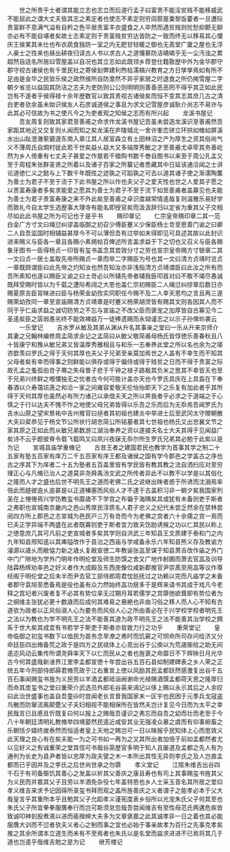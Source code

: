 <!-- { "loadSidebar": true } -->
　　世之所贵乎士者谓其能立志也志立而后道行孟子曰富贵不能淫贫贱不能移威武不能屈此之谓大丈夫皆其志之素定者也使志不素定则穷闾蔀屋羮黎饭藿者一旦遭际贵富鲜不意满气溢有自矜之色平居贵富丰衣盛食之人卒然而遇贫贱则忧愁抑鬰无聊亦必有不能自堪者矣故士志素定则于贵富贱贫穷达皆防之一致而终无以移易其心懐庆王侯某其未仕也布衣蔬食独防一室之内无肥甘轻暖之御也无髙堂广厦之屋也无浮人豪士之徃来也昼出耕夜归读古人书以求古人之道懐慕防洁皜皜乎无一尘汚浊之累超然自适名所居曰雪屋盖以自况也其立志如此既领乡荐登仕籍敭歴中外为金华郡守郡守视古诸侯也有千里民社之寄侯刬弊建利煦枯濡槁兴教育之方日孳孳焉如有所不足由是金华之民皆乐侯之政然侯所自防澹然不异乎家居之时退食之所仍掲雪屋二字朝夕省览以益固其防洁之志夫为吏防则公公则明明则善善恶恶罔不得乎其正如此民岂有不遂者乎侯得禄十余年歴数官以致其贵视古诸侯矣而恒不变其志其庶几古之清白吏者欤余虽未始识侯友人石彦诚道侯之事且为求文记雪屋彦诚耿介尚志不易许与此其必可信故为书之使凡今之为吏者观之知侯之志而有所兴起
　　龙溪书屋记
　　吾友周复则致其家君至善甫之命求作龙溪书屋记吾虽未尝造龙溪识至善甫然吾家距其地近又交复则乆闻而知之矣龙溪在庐陵城北一舍许峯峦骈立环拱如帷如屏溪水出山趾澄澈萦廽道东南入章江其人居室森立有土田林沼之产为厚生之资其俗尚气义不薄周氏自烱村徙此若干世矣益乆益大又多端厚秀敏之才至善甫尤卓荦其务善屹然为乡人倚重有七丈夫子甚爱之作屋若干楹购书数千巻自图书以来至于周公孔孟又至于周程朱张群圣贤之所着以及诸子百家之所纂记者悉藏其中日延该通洽闻之士讲论道徳仁义之懿与上下数千年既徃之迹孰之可蹈孰之可去以道其诸子使之渐濡陶薫为善士为君子不至于流于下此书屋之所以作也夫父子之爱天性也世之人爱其子愿之以贵富寿康者多矣求能爱之愿其为善士为君子不至于流下如至善甫者盖寡见也夫能为善士为君子贵富寿康之来不外此矣至善甫之卓识度越常情逺哉复则温雅乐易好学而敦礼今自太学生选歴事大理寺有能名即授官矣而汲汲辞归以定省为重其父子交相尽如此此书屋之所为可记也于是乎书
　　赐印章记
　　仁宗皇帝赐印章二其一范白金广方寸文曰绳愆纠谬盖临御之初召少傅臣蹇义少保臣杨士竒至思善门谕之曰卿二人自吾监国时相辅益甚厚今不可以薄但吾有过举如未得即见可具述其故以此封识进来赐义与臣各一章且各赐小素掲帖百俾述所言盖求益于下之切也又召义与臣各赐象牙图书一臣得杨贞一印皆有玺书盖念其尝效分寸之劳也宣宗皇帝赐方寸银章二其一文曰贞一居士盖取先帝所赐贞一章而举二字赐臣为号也其一文曰清方贞靖时览贞一章既顾谓臣曰此先帝之灼知汝也然吾知汝亦非浅指清方贞靖谓臣曰此汝之所有而吾所素知也遂以赐臣又谕之曰士竒必以所辅先帝者辅我臣叩首对曰不敢不竭尽愚诚既拜受赐时皆以为千载之遭际希阔之大恩也盖仁宗初赐臣二人绳愆纠缪章后数日亦赐夏原吉臣冐昩进曰臣与杨荣金幼孜实同职任今赐不及二人幸天恩均之言且再三遂赐荣幼孜同一章至宣庙赐清方贞靖章是时蹇义杨荣胡濙皆有赐其文则各因其人而不同于乎仁庙求益之诚切防劳之不忘与宣庙之不改父臣而褒宠之加厚皆自古寡见今二圣逺矣臣之孱弱愚劣终不能效裨益万一徒捧遗赐而永恸谨志之以示子孙俾珎袭云
　　一乐堂记
　　吉水罗从敏及其弟从渊从升名其事亲之堂曰一乐从升来京师介其妻之兄翰林编修周孟简求余记之孟简曰从敏父敬简甫母杨氏皆惇徳乐善春秋且八十皆康宁和豫从敏兄弟又皆温厚秀雅相且与和乐一志奉养此堂之所以名也余为之嗟咨歆羡曰罗氏之得于天何其厚也夫父子兄弟至亲莫加焉世之人盖有不幸生而不知其父母者矣有幸而得事之则鲜能以俱存或得于偏侍或得于贱贫之日而不得于贵富之际故孔孟之蚤孤伯竒子骞之失母曽子悲于千钟之禄子路极其负米之思其不幸皆天也至于兄弟兴终鲜之嘅懐独无之忧者古今何可胜计盖亦天也今罗氏具庆在上具翕在下奉春酒以介寿蔼埙箎之和洽一家之间雍容爱敬天伦怡怡即天下之乐复有加此者乎其所得于天何其厚也虽然必有所力诸己以承借夫天之所以畀我者乎必求之于道端之于心慎之于行以达夫不愧不怍之地使父母兄弟皆得以乐吾之乐而后为无忝焉吾闻罗氏为吉水山原之望宋景祐中吉州推官曰拯者其初祖也建炎中举进士后至武冈太守赠朝散大夫曰棐恭见于杨文节公所状行胡忠简公所铭墓者其七世祖也杨氏又出忠襄文节之家其原之正如此而从敏兄弟数游江湖治奉养之资以遂接夫名士大夫其得于见闻益广矣诗不云乎题彼脊令载飞载鸣又曰夙兴夜寐无忝尔所生罗氏兄弟其必勉于此矣以是为记
　　宣城县庙学重脩记
　　古昔王者之建国君民也教学为首事其学之制二十五家有塾五百家有庠万二千五百家有序王都及诸侯之国有学今郡邑之学盖古之序也古之序其下为庠者二十五为塾者五百盖里皆有学民皆有教其教之法自洒扫应对至穷理正心与凡脩已治人之道莫非尧舜禹汤文武之所传者非此不以教不以学是以其俗化之隆而人才之盛也后世不明先王之道而老佛二氏之说继出昩者惑于所诱而沈溺焉率倍此而趍彼逾乆逾甚是以正道榛塞而风俗人才不逮于古盖积习非一朝夕矣我国家列圣在上惓惓焉兴学饬教玺书靡歳不下学宫之布徧于海隅矣其或犹有未备则吏于斯者之弗职也宣城南京畿内之邑山秀厚民淳质名人君子忠义之纪代未尝乏然余在禁林尝阅四方所上郡邑之志宣城为邑民戸三万有竒而今为老佛之宫者六十余儒之宫一焉而已夫正学异端不两盛在此者既寡则吏于斯者宜力致夫饬励诱掖之功以仁其民以称上之徳意庶几其可凡前之吏宣城者多矣其学则自洪武三年知县王文质建于泰和门之内九年知县邢知逺以其庳隘改作于县治之西庙与学咸备永乐六年知县熊义存及教谕方濬源以歳乆而敝恊力新之歳乆复敝宣徳二年教谕张嵓至谋于知县萧吉改作庙之外门中门广隙地为学外门明年作明伦堂及师生防馔之舍又广地作射圃而萧去官嵓及训导陆霖杨辉劝率邑之好义者作大成殿及东西庑像位咸新郡推官尹崇髙至用嵓等议作尊经阁于明伦堂之后未半而尹去官工部侍郎周君忱廵抚过之功赖以完而凡庙学之未备者郡守袁旭至悉备焉是役也虽有众力然始终嵓功居多于是辉来请书其成于戏凡今老释之宫圮者兴废者复不必其有势位率无过期月耳若儒学之宫隳弛欲葺即有势位者为之纲维主张犹必更十数歳而后成何其难易之悬絶也非由习俗之移人而人心不知有古道欤为政者以正风俗淑人心为要务而风俗人心之所由善必在于兴学校学校者明先王之法以为教也为学不明先王之法不能善其道为政不明先王之法不能善其治学校之闗系于世大矣其成宜有书若学于斯吏于斯者亦皆致力行之功乎
　　重荣堂记
　　皇帝临御之初玺书数下以恤民为首务念旱潦之弗时而饥窘之可悯命所司存问给济又分命廷臣四出脩备荒之政于是四方之民祗体上心竞出谷于公庾以为荒歳赈给之助无间逺迩风动云集传所谓尧舜率天下以仁而民从之者也旌褒之命靡日不下辉映日月光华古今何其盛哉新淦界江里李孟都宣徳十年尝出谷五百石县如制建碑表之乡人荣之正统五年今刑部侍郎薛君脩荒政于江右重宣上徳以风励其民孟都跃然感激复出谷千五百石事闻赐玺书旌为义民劳以羊酒孟都祗诣阙谢命光禄赐酒馔孟都荷天恩之隆厚归而命其庋玺书之堂曰重荣介武选员外郎毛谷英来谒记以侈上赐以永示其后之人余叹曰此治世盛事也盖自吾童丱时尝闻老长言昔我国家未一区宇也民困于元季兵戈冦盗鸟散而防窜流离颠蹷父子夫妇相视不能相保所在皆然夫岂计复见今日而为太平之幸民哉言已且慼且忻既复曰何以报上之赐哉吾谨识之弗忘而自吾之幼而壮而老至于今八十年朝廷清明礼教脩举四境晏然民逺近咸安其业无强凌众暴之虞而有仰事俯畜之乐朝恬夕嬉终嵗泰然而恒适者皇上天地之赐岂可一日以昩报乎民知体上心而思效义此天理之良心有在矣夫能一为之可书如一再为之又其所出者加倍于前如孟都然者尤以见好义之有诚重荣之堂其信可书哉谷英歴官多明于知人且屡道及孟都之先人有为通判为长史为县尹者皆以忠厚为政夫譬之木一本所出其性无异则李氏之及人岂直孟都而已乎因并及之李氏之后世尚世承之勿隳
　　孝义堂记
　　江隂朱维吉出谷四千石于有司备赈饥其善心之发盖以祈其父善庆之康且寿也有司上其事赐玺书旌其父为义民而并嘉其父子且劳以羊酒免杂役七年盖特恩也乡人士采玉音名其所居之堂曰孝义维吉来求予记因得所录玺书拜而观之盖所旌善庆之义者谓子之能孝必本于父大哉皇言乎其重所本乎且勉其父子允蹈孝义谨宪度表乡俗所以光宠朱氏父子何其至也朱氏父子所宜拳拳服膺奉行而岂可斯须怠忽哉吾尝闻维吉有至性母范氏两遘危疾皆致诚叩神刲股煮液以进而瘉搢绅大夫多为文章褒嘉之此其诚孝非一日之着也其必能服膺大训而不愆者欤夫义者心之制而事之宜也必始于事亲故孝为百行之先事克孝矣推之其余所谓本立道生而未有不至焉者也朱氏以是名堂而益求进进不已焉将其几于道也岂逺乎哉维吉勉之是为记
　　继芳楼记
